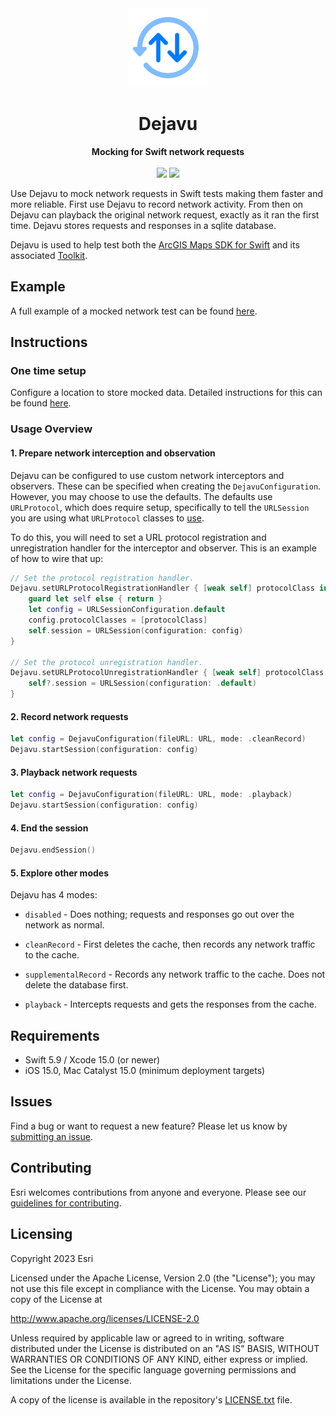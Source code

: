 <div align="center">
    <img width="25%" src="/Media/Dejavu~1000x1000.png">
    <h1>Dejavu</h1>
    <strong>Mocking for Swift network requests</strong>
    <br>
    <br>
    <img src="https://img.shields.io/badge/license-Apache-blue">
    <img src="https://img.shields.io/badge/swift-5.9-orange">
</div>

Use Dejavu to mock network requests in Swift tests making them faster and more reliable. First use Dejavu to record network activity. From then on Dejavu can playback the original network request, exactly as it ran the first time. Dejavu stores requests and responses in a sqlite database.

Dejavu is used to help test both the [ArcGIS Maps SDK for Swift](https://github.com/Esri/arcgis-maps-sdk-swift) and its associated [Toolkit](https://github.com/Esri/arcgis-maps-sdk-swift-toolkit).

## Example

A full example of a mocked network test can be found [here](Examples/ExamplesTests/ExamplesTests.swift).

## Instructions

### One time setup

Configure a location to store mocked data. Detailed instructions for this can be found [here](./AdditionalDocumentation/MockedDataSetupInstructions.md).

### Usage Overview

#### 1. Prepare network interception and observation

Dejavu can be configured to use custom network interceptors and observers. These can be specified when creating the `DejavuConfiguration`.  However, you may choose to use the defaults. The defaults use `URLProtocol`, which does require setup, specifically to tell the `URLSession` you are using what `URLProtocol` classes to [use](https://developer.apple.com/documentation/foundation/urlsessionconfiguration/1411050-protocolclasses).

To do this, you will need to set a URL protocol registration and unregistration handler for the
interceptor and observer. This is an example of how to wire that up:

```swift
// Set the protocol registration handler.
Dejavu.setURLProtocolRegistrationHandler { [weak self] protocolClass in
    guard let self else { return }
    let config = URLSessionConfiguration.default
    config.protocolClasses = [protocolClass]
    self.session = URLSession(configuration: config)
}

// Set the protocol unregistration handler.
Dejavu.setURLProtocolUnregistrationHandler { [weak self] protocolClass in
    self?.session = URLSession(configuration: .default)
}
```

#### 2. Record network requests

```swift
let config = DejavuConfiguration(fileURL: URL, mode: .cleanRecord)
Dejavu.startSession(configuration: config)
```

#### 3. Playback network requests

```swift
let config = DejavuConfiguration(fileURL: URL, mode: .playback)
Dejavu.startSession(configuration: config)
```

#### 4. End the session

```swift
Dejavu.endSession()
```

#### 5. Explore other modes

Dejavu has 4 modes:

- `disabled` - Does nothing; requests and responses go out over the network as normal.

- `cleanRecord` - First deletes the cache, then records any network traffic to the cache.
 
- `supplementalRecord` - Records any network traffic to the cache. Does not delete the database first.

- `playback` - Intercepts requests and gets the responses from the cache.

## Requirements

* Swift 5.9 / Xcode 15.0 (or newer)
* iOS 15.0, Mac Catalyst 15.0 (minimum deployment targets)

## Issues

Find a bug or want to request a new feature?  Please let us know by [submitting an issue](https://github.com/ArcGIS/Dejavu/issues/new).

## Contributing

Esri welcomes contributions from anyone and everyone. Please see our [guidelines for contributing](https://github.com/esri/contributing).

## Licensing
Copyright 2023 Esri

Licensed under the Apache License, Version 2.0 (the "License");
you may not use this file except in compliance with the License.
You may obtain a copy of the License at

   http://www.apache.org/licenses/LICENSE-2.0

Unless required by applicable law or agreed to in writing, software
distributed under the License is distributed on an "AS IS" BASIS,
WITHOUT WARRANTIES OR CONDITIONS OF ANY KIND, either express or implied.
See the License for the specific language governing permissions and
limitations under the License.

A copy of the license is available in the repository's [LICENSE.txt](LICENSE.txt) file.
